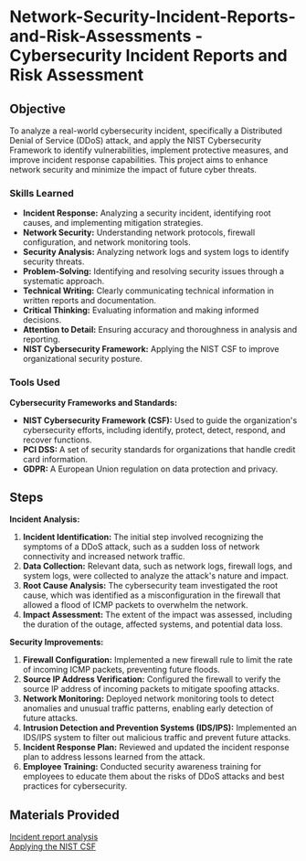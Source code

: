 # Network-Security-Incident-Reports-and-Risk-Assessments - Cybersecurity Incident Reports and Risk Assessment

## Objective

To analyze a real-world cybersecurity incident, specifically a Distributed Denial of Service (DDoS) attack, and apply the NIST Cybersecurity Framework to identify vulnerabilities, implement protective measures, and improve incident response capabilities. This project aims to enhance network security and minimize the impact of future cyber threats.

### Skills Learned

* **Incident Response:** Analyzing a security incident, identifying root causes, and implementing mitigation strategies.
* **Network Security:** Understanding network protocols, firewall configuration, and network monitoring tools.
* **Security Analysis:** Analyzing network logs and system logs to identify security threats.
* **Problem-Solving:** Identifying and resolving security issues through a systematic approach.
* **Technical Writing:** Clearly communicating technical information in written reports and documentation.
* **Critical Thinking:** Evaluating information and making informed decisions.
* **Attention to Detail:** Ensuring accuracy and thoroughness in analysis and reporting.
* **NIST Cybersecurity Framework:** Applying the NIST CSF to improve organizational security posture.

### Tools Used
**Cybersecurity Frameworks and Standards:**

* **NIST Cybersecurity Framework (CSF):** Used to guide the organization's cybersecurity efforts, including identify, protect, detect, respond, and recover functions.
* **PCI DSS:** A set of security standards for organizations that handle credit card information.
* **GDPR:** A European Union regulation on data protection and privacy.


## Steps
**Incident Analysis:**

1. **Incident Identification:** The initial step involved recognizing the symptoms of a DDoS attack, such as a sudden loss of network connectivity and increased network traffic.
2. **Data Collection:** Relevant data, such as network logs, firewall logs, and system logs, were collected to analyze the attack's nature and impact.
3. **Root Cause Analysis:** The cybersecurity team investigated the root cause, which was identified as a misconfiguration in the firewall that allowed a flood of ICMP packets to overwhelm the network.
4. **Impact Assessment:** The extent of the impact was assessed, including the duration of the outage, affected systems, and potential data loss.

**Security Improvements:**
1. **Firewall Configuration:** Implemented a new firewall rule to limit the rate of incoming ICMP packets, preventing future floods.
2. **Source IP Address Verification:** Configured the firewall to verify the source IP address of incoming packets to mitigate spoofing attacks.
3. **Network Monitoring:** Deployed network monitoring tools to detect anomalies and unusual traffic patterns, enabling early detection of future attacks.
4. **Intrusion Detection and Prevention Systems (IDS/IPS):** Implemented an IDS/IPS system to filter out malicious traffic and prevent future attacks.
5. **Incident Response Plan:** Reviewed and updated the incident response plan to address lessons learned from the attack.
6. **Employee Training:** Conducted security awareness training for employees to educate them about the risks of DDoS attacks and best practices for cybersecurity.

## Materials Provided
<a href="https://docs.google.com/document/d/1kT9r2HSVHP9oEHAQAGIQNDzLNZ__1MYEU9HwcmatYh4/edit?usp=sharing">Incident report analysis</a><br>
<a href="https://docs.google.com/document/d/1UXGnTPeBAFwRkiN7dQvqhWTEwj84_8vz/edit?usp=sharing&ouid=105064495821226407439&rtpof=true&sd=true">Applying the NIST CSF</a>
